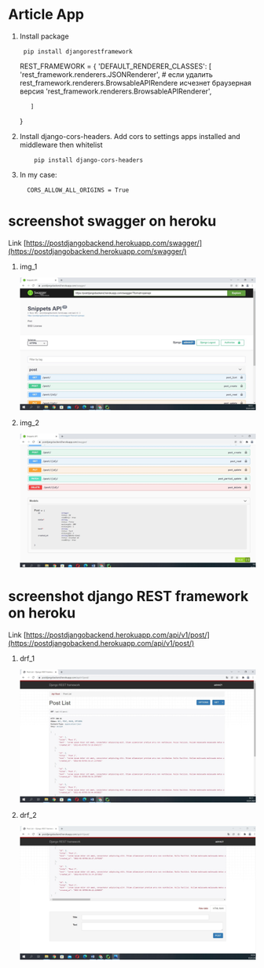 Article App
====

1. Install package

        pip install djangorestframework



      REST_FRAMEWORK = {
          'DEFAULT_RENDERER_CLASSES': [
              'rest_framework.renderers.JSONRenderer',
                #  если удалить rest_framework.renderers.BrowsableAPIRendere исчезнет браузерная версия
              'rest_framework.renderers.BrowsableAPIRenderer',
      
          ]
      }

2. Install django-cors-headers. 
Add cors to settings apps installed and middleware then whitelist 

           pip install django-cors-headers

3. In my case:

         CORS_ALLOW_ALL_ORIGINS = True

screenshot swagger on heroku
====

Link [https://postdjangobackend.herokuapp.com/swagger/](https://postdjangobackend.herokuapp.com/swagger/)

1. img_1

   ![](./screenshot/home_page.jpg)
   
2. img_2

   ![](./screenshot/home_page_2.jpg)

screenshot django REST framework on heroku
====

Link [https://postdjangobackend.herokuapp.com/api/v1/post/](https://postdjangobackend.herokuapp.com/api/v1/post/)

1. drf_1

   ![](./screenshot/DRF_1.jpg)
   
2. drf_2

   ![](./screenshot/DRF_2.jpg)